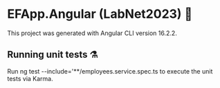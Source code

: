 # EFApp.Angular (LabNet2023) 🚀
This project was generated with Angular CLI version 16.2.2.

## Running unit tests ⚗️
Run ng test --include='**/employees.service.spec.ts to execute the unit tests via Karma.